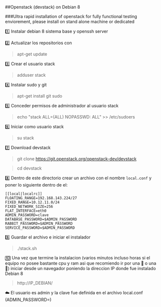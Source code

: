 ##Openstack (devstack) on Debian 8

###Ultra rapid installation of openstack for fully functional testing enviorement, please install on stand alone machine or dedicated

:one: Instalar debian 8 sistema base y openssh server

:two: Actualizar los repositorios con

> apt-get update

:three: Crear el usuario stack

> adduser stack

:four: Instalar sudo y git

> apt-get install git sudo

:five: Conceder permisos de administrador al usuario stack

> echo "stack ALL=(ALL) NOPASSWD: ALL" >> /etc/sudoers

:six: Iniciar como usuario stack

> su stack

:seven: Download devstack

> git clone https://git.openstack.org/openstack-dev/devstack

> cd devstack

:eight: Dentro de este directorio crear un archivo con el nombre `local.conf` y poner lo siguiente dentro de el:

```
[[local|localrc]]
FLOATING_RANGE=192.168.143.224/27
FIXED_RANGE=10.12.11.0/24
FIXED_NETWORK_SIZE=256
FLAT_INTERFACE=eth0
ADMIN_PASSWORD=clave
DATABASE_PASSWORD=$ADMIN_PASSWORD
RABBIT_PASSWORD=$ADMIN_PASSWORD
SERVICE_PASSWORD=$ADMIN_PASSWORD
```

:nine: Guardar el archivo e iniciar el instalador

> ./stack.sh

:keycap_ten: Una vez que termine la instalacion (varios minutos incluso horas si el equipo no posee bastante cpu y ram asi que recomiendo ir por una :pizza: o una :beer:) iniciar desde un navegador poniendo la direccion IP donde fue instalado Debian 8

> http://IP_DEBIAN/

:cloud: El usuario es admin y la clave fue definida en el archivo local.conf (ADMIN_PASSWORD=)


